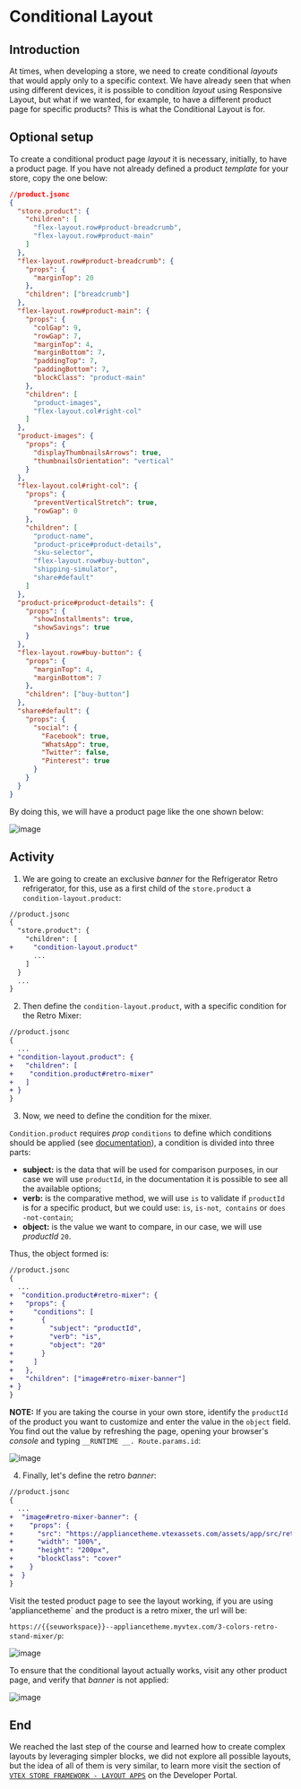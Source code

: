 # Conditional Layout

## Introduction

At times, when developing a store, we need to create conditional _layouts_ that would apply only to a specific context. We have already seen that when using different devices, it is possible to condition _layout_ using Responsive Layout, but what if we wanted, for example, to have a different product page for specific products? This is what the Conditional Layout is for.

## Optional setup

To create a conditional product page _layout_ it is necessary, initially, to have a product page. If you have not already defined a product _template_ for your store, copy the one below:

```json
//product.jsonc
{
  "store.product": {
    "children": [
      "flex-layout.row#product-breadcrumb",
      "flex-layout.row#product-main"
    ]
  },
  "flex-layout.row#product-breadcrumb": {
    "props": {
      "marginTop": 20
    },
    "children": ["breadcrumb"]
  },
  "flex-layout.row#product-main": {
    "props": {
      "colGap": 9,
      "rowGap": 7,
      "marginTop": 4,
      "marginBottom": 7,
      "paddingTop": 7,
      "paddingBottom": 7,
      "blockClass": "product-main"
    },
    "children": [
      "product-images",
      "flex-layout.col#right-col"
    ]
  },
  "product-images": {
    "props": {
      "displayThumbnailsArrows": true,
      "thumbnailsOrientation": "vertical"
    }
  },
  "flex-layout.col#right-col": {
    "props": {
      "preventVerticalStretch": true,
      "rowGap": 0
    },
    "children": [
      "product-name",
      "product-price#product-details",
      "sku-selector",
      "flex-layout.row#buy-button",
      "shipping-simulator",
      "share#default"
    ]
  },
  "product-price#product-details": {
    "props": {
      "showInstallments": true,
      "showSavings": true
    }
  },
  "flex-layout.row#buy-button": {
    "props": {
      "marginTop": 4,
      "marginBottom": 7
    },
    "children": ["buy-button"]
  },
  "share#default": {
    "props": {
      "social": {
        "Facebook": true,
        "WhatsApp": true,
        "Twitter": false,
        "Pinterest": true
      }
    }
  }
}
```

By doing this, we will have a product page like the one shown below:

![image](https://user-images.githubusercontent.com/18701182/90407144-84650180-e07c-11ea-9036-838d4d662ba1.png)

## Activity

1. We are going to create an exclusive _banner_ for the Refrigerator Retro refrigerator, for this, use as a first child of the `store.product` a `condition-layout.product`:

```diff
//product.jsonc
{
  "store.product": {
    "children": [
+     "condition-layout.product"
      ...
    ]
  }
  ...
}
```

2. Then define the `condition-layout.product`, with a specific condition for the Retro Mixer:

```diff
//product.jsonc
{
  ...
+ "condition-layout.product": {
+   "children": [
+    "condition.product#retro-mixer"
+   ]
+ }
}

```

3. Now, we need to define the condition for the mixer.

`Condition.product` requires *prop* `conditions` to define which conditions should be applied (see [documentation](https://developers.vtex.com/docs/vtex-condition-layout)), a condition is divided into three parts:

- **subject:** is the data that will be used for comparison purposes, in our case we will use `productId`, in the documentation it is possible to see all the available options;
- **verb:** is the comparative method, we will use `is` to validate if `productId` is for a specific product, but we could use: `is`, `is-not`,` contains` or `does -not-contain`;
- **object:** is the value we want to compare, in our case, we will use *productId* `20`.

Thus, the object formed is:

```diff
//product.jsonc
{
  ...
+  "condition.product#retro-mixer": {
+   "props": {
+     "conditions": [
+       {
+         "subject": "productId",
+         "verb": "is",
+         "object": "20"
+       }
+     ]
+   },
+   "children": ["image#retro-mixer-banner"]
+ }
}
```

**NOTE:** If you are taking the course in your own store, identify the `productId` of the product you want to customize and enter the value in the `object` field. You find out the value by refreshing the page, opening your browser's _console_ and typing `__RUNTIME __. Route.params.id`:

![image](https://user-images.githubusercontent.com/18701182/90410392-aeb8be00-e080-11ea-8880-f5470c4e5d00.png)

4. Finally, let's define the retro _banner_:

```diff
//product.jsonc
{
  ...
+  "image#retro-mixer-banner": { 
+    "props": { 
+      "src": "https://appliancetheme.vtexassets.com/assets/app/src/retroimage___92a8271aac7c51d2059193bdbe019016.jpg",
+      "width": "100%",
+      "height": "200px",
+      "blockClass": "cover"
+    }
+  }
}
```

Visit the tested product page to see the layout working, if you are using ʻappliancetheme` and the product is a retro mixer, the url will be:

`https://{{seuworkspace}}--appliancetheme.myvtex.com/3-colors-retro-stand-mixer/p`:

![image](https://user-images.githubusercontent.com/43679629/93816475-f6a5a480-fc2d-11ea-80e9-45f4b7907007.png)

To ensure that the conditional layout actually works, visit any other product page, and verify that _banner_ is not applied: 

![image](https://user-images.githubusercontent.com/18701182/90412377-68b12980-e083-11ea-86a8-99495acfd997.png)

## End

We reached the last step of the course and learned how to create complex layouts by leveraging simpler blocks, we did not explore all possible layouts, but the idea of ​​all of them is very similar, to learn more visit the section of [`VTEX STORE FRAMEWORK - LAYOUT APPS`](https://developers.vtex.com/docs/vtex-condition-layout) on the Developer Portal.
